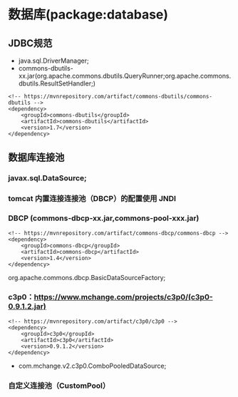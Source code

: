 #  数据库(package:database)
## JDBC规范
- java.sql.DriverManager;
- commons-dbutils-xx.jar(org.apache.commons.dbutils.QueryRunner;org.apache.commons.dbutils.ResultSetHandler;)


```
<!-- https://mvnrepository.com/artifact/commons-dbutils/commons-dbutils -->
<dependency>
    <groupId>commons-dbutils</groupId>
    <artifactId>commons-dbutils</artifactId>
    <version>1.7</version>
</dependency>
```

## 数据库连接池
### javax.sql.DataSource;

### tomcat 内置连接连接池（DBCP）的配置使用 JNDI

### DBCP (commons-dbcp-xx.jar,commons-pool-xxx.jar)
```
<!-- https://mvnrepository.com/artifact/commons-dbcp/commons-dbcp -->
<dependency>
    <groupId>commons-dbcp</groupId>
    <artifactId>commons-dbcp</artifactId>
    <version>1.4</version>
</dependency>
```
org.apache.commons.dbcp.BasicDataSourceFactory;

### c3p0：https://www.mchange.com/projects/c3p0/(c3p0-0.9.1.2.jar)
```
<!-- https://mvnrepository.com/artifact/c3p0/c3p0 -->
<dependency>
    <groupId>c3p0</groupId>
    <artifactId>c3p0</artifactId>
    <version>0.9.1.2</version>
</dependency>
```
- com.mchange.v2.c3p0.ComboPooledDataSource;

### 自定义连接池（CustomPool）
